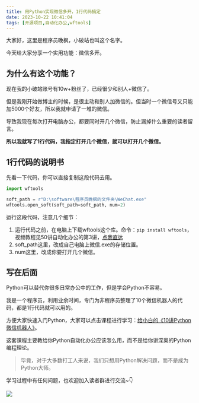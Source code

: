 ```yaml
---
title: 用Python实现微信多开，1行代码搞定
date: 2023-10-22 10:41:04
tags: [开源项目,自动化办公,wftools]
---
```


大家好，这里是程序员晚枫，小破站也叫这个名字。

今天给大家分享一个实用功能：微信多开。

## 为什么有这个功能？

现在我的小破站账号有10w+粉丝了，已经很少和别人+微信了。

但是我刚开始做博主的时候，是很主动和别人加微信的。但当时一个微信号又只能加5000个好友，所以我就申请了一堆的微信。

导致我现在每次打开电脑办公，都要同时开几个微信，防止漏掉什么重要的读者留言。

**所以我就写了1行代码，我指定打开几个微信，就可以打开几个微信。**


## 1行代码的说明书

先看一下代码，你可以直接复制这段代码去用。

```python
import wftools

soft_path = r"D:\software\程序员晚枫的文件夹\WeChat.exe"
wftools.open_soft(soft_path=soft_path, num=2)
```

运行这段代码，注意几个细节：

1. 运行代码之前，在电脑上下载wftools这个库。命令：``pip install wftools``，视频教程见50讲自动化办公的第3讲，[点我直达](https://mp.weixin.qq.com/s/tKlzVee4kmJk4dGfKvVnFQ)
2. soft_path这里，改成自己电脑上微信.exe的存储位置。
3. num这里，改成你要打开几个微信。

## 写在后面

Python可以替代你很多日常办公中的工作，但是学会Python不容易。

我是一个程序员，利用业余时间，专门为非程序员整理了10个微信机器人的代码，都是1行代码就可以用的。

方便大家快速入门Python，大家可以点击课程进行学习：[给小白的《10讲Python微信机器人》](https://mp.weixin.qq.com/s/HIl7ZsldGc9Lp8JtCEzOpg)。

这套课程主要教给你Python自动化办公应该怎么用，而不是给你讲深奥的Python编程理论。

> 毕竟，对于大多数打工人来说，我们只想用Python解决问题，而不是成为Python大师。

学习过程中有任何问题，也欢迎加入读者群进行交流~👇

![](https://python-office-1300615378.cos.ap-chongqing.myqcloud.com/0816.jpg)